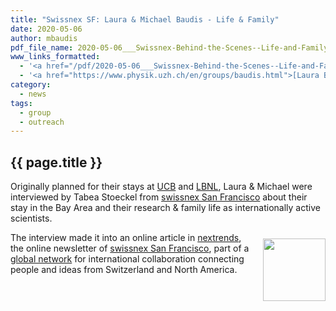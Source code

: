 ```yaml
---
title: "Swissnex SF: Laura & Michael Baudis - Life & Family"
date: 2020-05-06
author: mbaudis
pdf_file_name: 2020-05-06___Swissnex-Behind-the-Scenes--Life-and-Family-as-International-Researchers__nextrends.pdf
www_links_formatted:
  - '<a href="/pdf/2020-05-06___Swissnex-Behind-the-Scenes--Life-and-Family-as-International-Researchers__nextrends.pdf">[nextrends Article]</a>'
  - '<a href="https://www.physik.uzh.ch/en/groups/baudis.html">[Laura Baudis @ UZH]</a>'
category:
  - news
tags:
  - group
  - outreach
---
```


## {{ page.title }}

Originally planned for their stays at [UCB](https://www.berkeley.edu) and [LBNL](http://lbl.gov), Laura & Michael were interviewed by Tabea Stoeckel from [swissnex San Francisco](https://www.swissnexsanfrancisco.org) about their stay in the Bay Area and their research & family life as internationally active scientists.

<!--more-->

<p>
<img style="float: right; width: 100px; margin: 10px 0px 10px 20px;" src="{{ 'assets/img' | relative_url }}/swissnex_master_logo.gif" />The interview made it into an online article in <a href="https://www.nextrends.org">nextrends</a>, the online newsletter of <a href="https://www.swissnexsanfrancisco.org">swissnex San Francisco</a>, part of a <a href="https://www.swissnex.org">global network</a> for international collaboration connecting people and ideas from Switzerland and North America.
</p>
